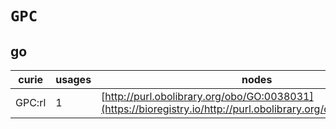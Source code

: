 # `GPC`
## go
| curie   |   usages | nodes                                                                                                         |
|---------|----------|---------------------------------------------------------------------------------------------------------------|
| GPC:rl  |        1 | [http://purl.obolibrary.org/obo/GO:0038031](https://bioregistry.io/http://purl.obolibrary.org/obo/GO:0038031) |
